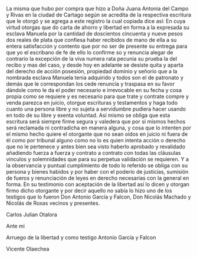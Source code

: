 La misma que hubo por compra que hizo a Doña Juana Antonia del Campo y Rivas en la ciudad de Cartago según se acredita de la respectiva escritura que le otorgó y se agrega a este registro la cual copiada dice así: En cuya virtud otorgas que do carta de ahorro y libertad en forma a la expresada su esclava Manuela por la cantidad de doscientos cincuenta y nueve pesos dos reales de plata que confiesa haber recibidos de mano de ella a su entera satisfacción y contento que por no ser de presente su entrega para que yo el escribano de fe de ello lo confirme so y renuncia alegar de contrario la excepción de la viva numera rata pecunia su prueba la del recibo y mas del caso, y desde hoy en adelante se desiste quita y aparta del derecho de acción posesión, propiedad dominio y señorío que a la nombrada esclava Manuela tenia adquirido y todos son el de patronato y demás que le correspondan los cede renuncia y traspasa en su favor dándole como le da el poder necesario e irrevocable en su fecha y cosa propia como se requiere y es necesario para que trate y contrate compre y venda parezca en juicio, otorgue escrituras y testamentos y haga todo cuanto una persona libre y no sujeta a servidumbre pudiera hacer usando en todo de su libre y exenta voluntad. Así mismo se obliga que esta escritura será siempre firme segura y valedera que por sí mismos hechos será reclamada ni contradicha en manera alguna, y cosa que lo intenten por el mismo hecho quiere el otorgante que no sean oídos en juicio ni fuera de él como por tribunal alguno como no lo es quien intenta acción o derecho que no le pertenece y antes bien sea visto haberlo aprobado y revalidado añadiendo fuerza a fuerza y contrato a contrato con todas las cláusulas vinculos y solemnidades que para su perpetua validación se requieren. Y a la observancia y puntual cumplimiento de todo lo referido se obliga con su persona y bienes habidos y por haber con el poderío de justicias, sumisión de fueros y renunciación de leyes en derecho necesarias con la general en forma. En su testimonio con aceptación de la libertad así lo dicen y otorgan firmo dicho otorgante y por decir aquello no sabía lo hizo uno de los testigos que lo fueron Don Antonio García y Falcon, Don Nicolás Machado y Nicolás de Roxas vecinos y presentes.

Carlos Julian Otalora

Ante mi

Arruego de la libertad y como testigo Antonio García y Falcon

Vicente Olaechea